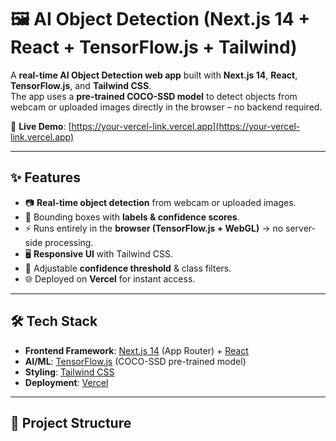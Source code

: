 # 🖼️ AI Object Detection (Next.js 14 + React + TensorFlow.js + Tailwind)

A **real-time AI Object Detection web app** built with **Next.js 14**, **React**, **TensorFlow.js**, and **Tailwind CSS**.  
The app uses a **pre-trained COCO-SSD model** to detect objects from webcam or uploaded images directly in the browser – no backend required.  

🚀 **Live Demo**: [https://your-vercel-link.vercel.app](https://your-vercel-link.vercel.app)

---

## ✨ Features
- 📷 **Real-time object detection** from webcam or uploaded images.  
- 🎯 Bounding boxes with **labels & confidence scores**.  
- ⚡ Runs entirely in the **browser (TensorFlow.js + WebGL)** → no server-side processing.  
- 🖥️ **Responsive UI** with Tailwind CSS.  
- 🔧 Adjustable **confidence threshold** & class filters.  
- 🌐 Deployed on **Vercel** for instant access.  

---

## 🛠️ Tech Stack
- **Frontend Framework**: [Next.js 14](https://nextjs.org/) (App Router) + [React](https://react.dev/)  
- **AI/ML**: [TensorFlow.js](https://www.tensorflow.org/js) (COCO-SSD pre-trained model)  
- **Styling**: [Tailwind CSS](https://tailwindcss.com/)  
- **Deployment**: [Vercel](https://vercel.com/)  

---

## 📂 Project Structure
